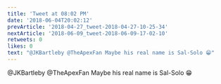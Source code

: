 ```yaml
---
title: 'Tweet at 08:02 PM'
date: '2018-06-04T20:02:12'
prevArticle: '2018-04-27_tweet-2018-04-27-10-25-34'
nextArticle: '2018-06-09_tweet-2018-06-09-17-02-10'
retweets: 0
likes: 0
text: "@JKBartleby @TheApexFan Maybe his real name is Sal-Solo 😁"
---
```

@JKBartleby @TheApexFan Maybe his real name is Sal-Solo 😁
